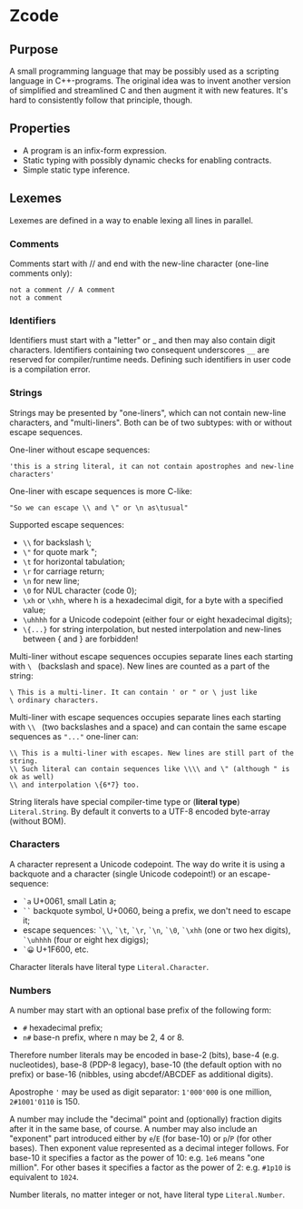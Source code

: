 # Zcode

## Purpose

A small programming language that may be possibly used as a scripting language in C++-programs. 
The original idea was to invent another version of simplified and streamlined C and then augment it with new features.
It's hard to consistently follow that principle, though.


## Properties

* A program is an infix-form expression.
* Static typing with possibly dynamic checks for enabling contracts.
* Simple static type inference.


## Lexemes

Lexemes are defined in a way to enable lexing all lines in parallel.

### Comments

Comments start with // and end with the new-line character (one-line comments only):

```
not a comment // A comment
not a comment
```

### Identifiers

Identifiers must start with a "letter" or _ and then may also contain digit characters.
Identifiers containing two consequent underscores `__` are reserved for compiler/runtime needs.
Defining such identifiers in user code is a compilation error.

### Strings

Strings may be presented by "one-liners", which can not contain new-line characters, and "multi-liners".
Both can be of two subtypes: with or without escape sequences.

One-liner without escape sequences:

```
'this is a string literal, it can not contain apostrophes and new-line characters'
```

One-liner with escape sequences is more C-like:

```
"So we can escape \\ and \" or \n as\tusual"
```

Supported escape sequences:

* `\\` for backslash \\;
* `\"` for quote mark ";
* `\t` for horizontal tabulation;
* `\r` for carriage return;
* `\n` for new line;
* `\0` for NUL character (code 0);
* `\xh` or `\xhh`, where h is a hexadecimal digit, for a byte with a specified value;
* `\uhhhh` for a Unicode codepoint (either four or eight hexadecimal digits);
* `\{...}` for string interpolation, but nested interpolation and new-lines between \{ and \} are forbidden!

Multi-liner without escape sequences occupies separate lines each starting with `\ ` (backslash and space).
New lines are counted as a part of the string:

```
\ This is a multi-liner. It can contain ' or " or \ just like
\ ordinary characters.
```

Multi-liner with escape sequences occupies separate lines each starting with `\\ ` (two backslashes and a space) and can contain the same escape sequences as `"..."` one-liner can:

```
\\ This is a multi-liner with escapes. New lines are still part of the string.
\\ Such literal can contain sequences like \\\\ and \" (although " is ok as well)
\\ and interpolation \{6*7} too.
```

String literals have special compiler-time type or (**literal type**) `Literal.String`.
By default it converts to a UTF-8 encoded byte-array (without BOM).

### Characters

A character represent a Unicode codepoint.
The way do write it is using a backquote and a character (single Unicode codepoint!) or an escape-sequence:

* ``` `a ``` U+0061, small Latin a;
* ``` `` ``` backquote symbol, U+0060, being a prefix, we don't need to escape it;
* escape sequences: ``` `\\ ```, ``` `\t ```, ``` `\r ```, ``` `\n ```, ``` `\0 ```, ``` `\xhh ``` (one or two hex digits), ``` `\uhhhh ``` (four or eight hex digigs);
* ``` `😀 ``` U+1F600, etc.

Character literals have literal type `Literal.Character`.

### Numbers

A number may start with an optional base prefix of the following form:

* `#` hexadecimal prefix;
* `n#` base-n prefix, where n may be 2, 4 or 8.

Therefore number literals may be encoded in base-2 (bits), base-4 (e.g. nucleotides), base-8 (PDP-8 legacy), base-10 (the default option with no prefix) or base-16 (nibbles, using abcdef/ABCDEF as additional digits).

Apostrophe `'` may be used as digit separator: `1'000'000` is one million, `2#1001'0110` is 150.

A number may include the "decimal" point and (optionally) fraction digits after it in the same base, of course.
A number may also include an "exponent" part introduced either by `e`/`E` (for base-10) or `p`/`P` (for other bases).
Then exponent value represented as a decimal integer follows.
For base-10 it specifies a factor as the power of 10: e.g. `1e6` means "one million".
For other bases it specifies a factor as the power of 2: e.g. `#1p10` is equivalent to `1024`.

Number literals, no matter integer or not, have literal type `Literal.Number`.
